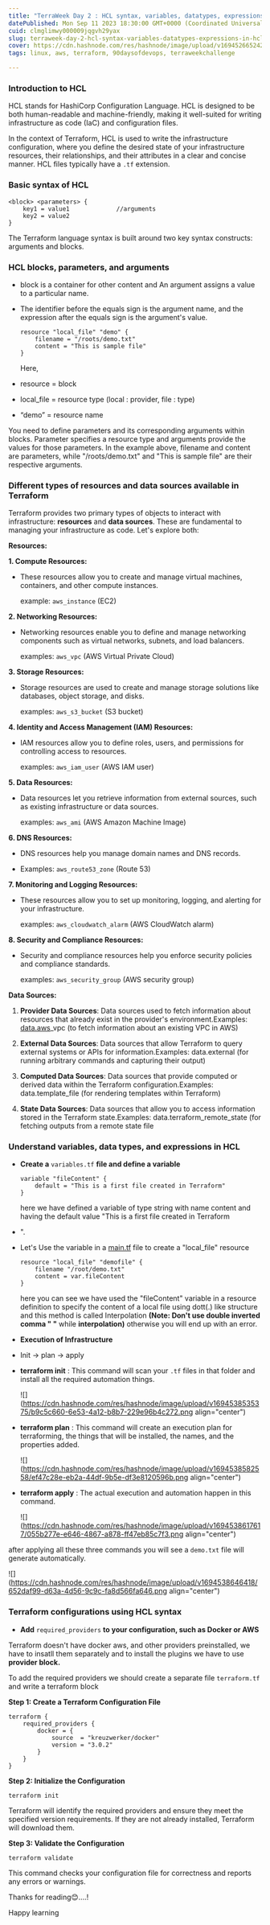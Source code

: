 ```yaml
---
title: "TerraWeek Day 2 : HCL syntax, variables, datatypes, expressions in HCL & Terraform configuration"
datePublished: Mon Sep 11 2023 18:30:00 GMT+0000 (Coordinated Universal Time)
cuid: clmglimwy000009jqgvh29yax
slug: terraweek-day-2-hcl-syntax-variables-datatypes-expressions-in-hcl-terraform-configuration
cover: https://cdn.hashnode.com/res/hashnode/image/upload/v1694526652426/fcc241f3-370f-42fc-b2f8-0de9920ec7e0.png
tags: linux, aws, terraform, 90daysofdevops, terraweekchallenge

---
```


### Introduction to HCL

HCL stands for HashiCorp Configuration Language. HCL is designed to be both human-readable and machine-friendly, making it well-suited for writing infrastructure as code (IaC) and configuration files.

In the context of Terraform, HCL is used to write the infrastructure configuration, where you define the desired state of your infrastructure resources, their relationships, and their attributes in a clear and concise manner. HCL files typically have a `.tf` extension.

### Basic syntax of HCL

```plaintext
<block> <parameters> {
    key1 = value1             //arguments
    key2 = value2
}
```

The Terraform language syntax is built around two key syntax constructs: arguments and blocks.

### HCL blocks, parameters, and arguments

* block is a container for other content and An argument assigns a value to a particular name.
    
* The identifier before the equals sign is the argument name, and the expression after the equals sign is the argument's value.
    
    ```plaintext
    resource "local_file" "demo" {
        filename = "/roots/demo.txt"
        content = "This is sample file"
    }
    ```
    
    Here,
    
* resource = block
    
* local\_file = resource type (local : provider, file : type)
    
* “demo” = resource name
    

You need to define parameters and its corresponding arguments within blocks. Parameter specifies a resource type and arguments provide the values for those parameters. In the example above, filename and content are parameters, while "/roots/demo.txt" and "This is sample file" are their respective arguments.

### Different types of resources and data sources available in Terraform

Terraform provides two primary types of objects to interact with infrastructure: **resources** and **data sources**. These are fundamental to managing your infrastructure as code. Let's explore both:

**Resources:**

**1\. Compute Resources:**

* These resources allow you to create and manage virtual machines, containers, and other compute instances.
    
    example: `aws_instance` (EC2)
    

**2\. Networking Resources:**

* Networking resources enable you to define and manage networking components such as virtual networks, subnets, and load balancers.
    
    examples: `aws_vpc` (AWS Virtual Private Cloud)
    

**3\. Storage Resources:**

* Storage resources are used to create and manage storage solutions like databases, object storage, and disks.
    
    examples: `aws_s3_bucket` (S3 bucket)
    

**4\. Identity and Access Management (IAM) Resources:**

* IAM resources allow you to define roles, users, and permissions for controlling access to resources.
    
    examples: `aws_iam_user` (AWS IAM user)
    

**5\. Data Resources:**

* Data resources let you retrieve information from external sources, such as existing infrastructure or data sources.
    
    examples: `aws_ami` (AWS Amazon Machine Image)
    

**6\. DNS Resources:**

* DNS resources help you manage domain names and DNS records.
    
* Examples: `aws_route53_zone` (Route 53)
    

**7\. Monitoring and Logging Resources:**

* These resources allow you to set up monitoring, logging, and alerting for your infrastructure.
    
    examples: `aws_cloudwatch_alarm` (AWS CloudWatch alarm)
    

**8\. Security and Compliance Resources:**

* Security and compliance resources help you enforce security policies and compliance standards.
    
    examples: `aws_security_group` (AWS security group)
    

**Data Sources:**

1. **Provider Data Sources**: Data sources used to fetch information about resources that already exist in the provider's environment.Examples: [data.aws](http://data.aws)\_vpc (to fetch information about an existing VPC in AWS)
    
2. **External Data Sources**: Data sources that allow Terraform to query external systems or APIs for information.Examples: data.external (for running arbitrary commands and capturing their output)
    
3. **Computed Data Sources**: Data sources that provide computed or derived data within the Terraform configuration.Examples: data.template\_file (for rendering templates within Terraform)
    
4. **State Data Sources**: Data sources that allow you to access information stored in the Terraform state.Examples: data.terraform\_remote\_state (for fetching outputs from a remote state file
    

### Understand variables, data types, and expressions in HCL

* **Create a** `variables.tf` **file and define a variable**
    
    ```plaintext
    variable "fileContent" {
        default = "This is a first file created in Terraform"
    }
    ```
    
    here we have defined a variable of type string with name content and having the default value "This is a first file created in Terraform
    
* ".
    
* Let's Use the variable in a [main.tf](http://main.tf) file to create a "local\_file" resource
    
    ```plaintext
    resource "local_file" "demofile" {
        filename "/root/demo.txt"
        content = var.fileContent
    }
    ```
    
    here you can see we have used the "fileContent" variable in a resource definition to specify the content of a local file using dott(.) like structure and this method is called Interpolation **(Note: Don't use double inverted comma " "** while **interpolation)** otherwise you will end up with an error.
    
* **Execution of Infrastructure**
    
* Init -&gt; plan -&gt; apply
    
* **terraform init** : This command will scan your `.tf` files in that folder and install all the required automation things.
    
    ![](https://cdn.hashnode.com/res/hashnode/image/upload/v1694538535375/b9c5c660-6e53-4a12-b8b7-229e96b4c272.png align="center")
    
* **terraform plan** : This command will create an execution plan for terraforming, the things that will be installed, the names, and the properties added.
    
    ![](https://cdn.hashnode.com/res/hashnode/image/upload/v1694538582558/ef47c28e-eb2a-44df-9b5e-df3e8120596b.png align="center")
    
* **terraform apply** : The actual execution and automation happen in this command.
    
    ![](https://cdn.hashnode.com/res/hashnode/image/upload/v1694538617617/055b277e-e646-4867-a878-ff47eb85c7f3.png align="center")
    

after applying all these three commands you will see a `demo.txt` file will generate automatically.

![](https://cdn.hashnode.com/res/hashnode/image/upload/v1694538646418/652daf99-d63a-4d56-9c9c-fa8d566fa646.png align="center")

### Terraform configurations using HCL syntax

* **Add** `required_providers` **to your configuration, such as Docker or AWS**
    

Terraform doesn't have docker aws, and other providers preinstalled, we have to insatll them separately and to install the plugins we have to use **provider block.**

To add the required providers we should create a separate file `terraform.tf` and write a terraform block

**Step 1: Create a Terraform Configuration File**

```plaintext
terraform {
    required_providers {
        docker = {
            source  = "kreuzwerker/docker"
            version = "3.0.2"
        }    
    }
}
```

**Step 2: Initialize the Configuration**

```plaintext
terraform init
```

Terraform will identify the required providers and ensure they meet the specified version requirements. If they are not already installed, Terraform will download them.

**Step 3: Validate the Configuration**

```plaintext
terraform validate
```

This command checks your configuration file for correctness and reports any errors or warnings.

Thanks for reading😊....!

Happy learning